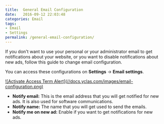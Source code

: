 ```yaml
---
title:  General Email Configuration
date:   2016-09-12 22:03:48
categories: Email
tags: 
- Email
- Settings
permalink: /general-email-configuration/
---
```

If you don't want to use your personal or your administrator email to get notifications about your website, or you want to disable notifications about new ads, follow this guide to change email configuration.

You can access these configurations on **Settings** -> **Email settings**.

<a href="//docs.yclas.com/images/email-configuration.png" class="thumbnail gallery-item" data-gallery>
![Activate Access Term Alert](//docs.yclas.com/images/email-configuration.png)
</a>

+ **Notify email:** This is the email address that you will get notified for new ads. It is also used for software communications.
+ **Notify name:** The name that you will get used to send the emails. 
+ **Notify me on new ad:** Enable if you want to get notifications for new ads.


